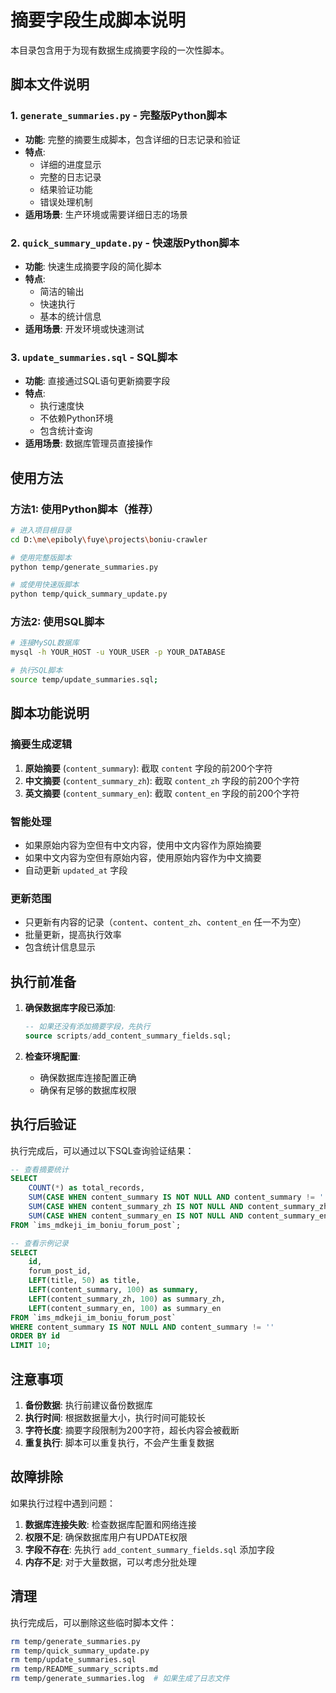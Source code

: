 # 摘要字段生成脚本说明

本目录包含用于为现有数据生成摘要字段的一次性脚本。

## 脚本文件说明

### 1. `generate_summaries.py` - 完整版Python脚本
- **功能**: 完整的摘要生成脚本，包含详细的日志记录和验证
- **特点**: 
  - 详细的进度显示
  - 完整的日志记录
  - 结果验证功能
  - 错误处理机制
- **适用场景**: 生产环境或需要详细日志的场景

### 2. `quick_summary_update.py` - 快速版Python脚本
- **功能**: 快速生成摘要字段的简化脚本
- **特点**:
  - 简洁的输出
  - 快速执行
  - 基本的统计信息
- **适用场景**: 开发环境或快速测试

### 3. `update_summaries.sql` - SQL脚本
- **功能**: 直接通过SQL语句更新摘要字段
- **特点**:
  - 执行速度快
  - 不依赖Python环境
  - 包含统计查询
- **适用场景**: 数据库管理员直接操作

## 使用方法

### 方法1: 使用Python脚本（推荐）

```bash
# 进入项目根目录
cd D:\me\epiboly\fuye\projects\boniu-crawler

# 使用完整版脚本
python temp/generate_summaries.py

# 或使用快速版脚本
python temp/quick_summary_update.py
```

### 方法2: 使用SQL脚本

```bash
# 连接MySQL数据库
mysql -h YOUR_HOST -u YOUR_USER -p YOUR_DATABASE

# 执行SQL脚本
source temp/update_summaries.sql;
```

## 脚本功能说明

### 摘要生成逻辑
1. **原始摘要** (`content_summary`): 截取 `content` 字段的前200个字符
2. **中文摘要** (`content_summary_zh`): 截取 `content_zh` 字段的前200个字符
3. **英文摘要** (`content_summary_en`): 截取 `content_en` 字段的前200个字符

### 智能处理
- 如果原始内容为空但有中文内容，使用中文内容作为原始摘要
- 如果中文内容为空但有原始内容，使用原始内容作为中文摘要
- 自动更新 `updated_at` 字段

### 更新范围
- 只更新有内容的记录（`content`、`content_zh`、`content_en` 任一不为空）
- 批量更新，提高执行效率
- 包含统计信息显示

## 执行前准备

1. **确保数据库字段已添加**:
   ```sql
   -- 如果还没有添加摘要字段，先执行
   source scripts/add_content_summary_fields.sql;
   ```

2. **检查环境配置**:
   - 确保数据库连接配置正确
   - 确保有足够的数据库权限

## 执行后验证

执行完成后，可以通过以下SQL查询验证结果：

```sql
-- 查看摘要统计
SELECT 
    COUNT(*) as total_records,
    SUM(CASE WHEN content_summary IS NOT NULL AND content_summary != '' THEN 1 ELSE 0 END) as has_summary,
    SUM(CASE WHEN content_summary_zh IS NOT NULL AND content_summary_zh != '' THEN 1 ELSE 0 END) as has_summary_zh,
    SUM(CASE WHEN content_summary_en IS NOT NULL AND content_summary_en != '' THEN 1 ELSE 0 END) as has_summary_en
FROM `ims_mdkeji_im_boniu_forum_post`;

-- 查看示例记录
SELECT 
    id, 
    forum_post_id, 
    LEFT(title, 50) as title,
    LEFT(content_summary, 100) as summary,
    LEFT(content_summary_zh, 100) as summary_zh,
    LEFT(content_summary_en, 100) as summary_en
FROM `ims_mdkeji_im_boniu_forum_post`
WHERE content_summary IS NOT NULL AND content_summary != ''
ORDER BY id
LIMIT 10;
```

## 注意事项

1. **备份数据**: 执行前建议备份数据库
2. **执行时间**: 根据数据量大小，执行时间可能较长
3. **字符长度**: 摘要字段限制为200字符，超长内容会被截断
4. **重复执行**: 脚本可以重复执行，不会产生重复数据

## 故障排除

如果执行过程中遇到问题：

1. **数据库连接失败**: 检查数据库配置和网络连接
2. **权限不足**: 确保数据库用户有UPDATE权限
3. **字段不存在**: 先执行 `add_content_summary_fields.sql` 添加字段
4. **内存不足**: 对于大量数据，可以考虑分批处理

## 清理

执行完成后，可以删除这些临时脚本文件：

```bash
rm temp/generate_summaries.py
rm temp/quick_summary_update.py
rm temp/update_summaries.sql
rm temp/README_summary_scripts.md
rm temp/generate_summaries.log  # 如果生成了日志文件
```
